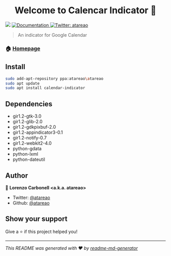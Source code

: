 <h1 align="center">Welcome to Calencar Indicator 👋</h1>
<p>
  <img src="https://img.shields.io/badge/version-0.9.2-blue.svg?cacheSeconds=2592000" />
  <a href="https://www.atareao.es/aplicacion/calendar-indicator-o-google-calendar-en-ubuntu/">
    <img alt="Documentation" src="https://img.shields.io/badge/documentation-yes-brightgreen.svg" target="_blank" />
  </a>
  <a href="https://twitter.com/atareao">
    <img alt="Twitter: atareao" src="https://img.shields.io/twitter/follow/atareao.svg?style=social" target="_blank" />
  </a>
</p>

> An indicator for Google Calendar

### 🏠 [Homepage](https://www.atareao.es/aplicacion/calendar-indicator-o-google-calendar-en-ubuntu/)

## Install

```sh
sudo add-apt-repository ppa:atareao\atareao
sudo apt update
sudo apt install calendar-indicator
```

## Dependencies

* gir1.2-gtk-3.0
* gir1.2-glib-2.0
* gir1.2-gdkpixbuf-2.0
* gir1.2-appindicator3-0.1
* gir1.2-notify-0.7
* gir1.2-webkit2-4.0
* python-gdata
* python-lxml
* python-dateutil

## Author

👤 **Lorenzo Carbonell &lt;a.k.a. atareao&gt;**

* Twitter: [@atareao](https://twitter.com/atareao)
* Github: [@atareao](https://github.com/atareao)

## Show your support

Give a ⭐️ if this project helped you!

***
_This README was generated with ❤️ by [readme-md-generator](https://github.com/kefranabg/readme-md-generator)_